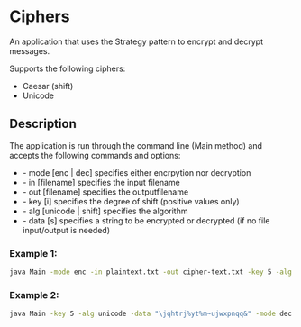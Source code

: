 # Ciphers
An application that uses the Strategy pattern to encrypt and decrypt messages.

Supports the following ciphers:
  - Caesar (shift)
  - Unicode

## Description
The application is run through the command line (Main method) and accepts the following commands and options:

- \- mode [enc | dec] specifies either encrpytion nor decryption
- \- in [filename] specifies the input filename
- \- out [filename] specifies the outputfilename
- \- key [i] specifies the degree of shift (positive values only)
- \- alg [unicode | shift] specifies the algorithm 
- \- data [s] specifies a string to be encrypted or decrypted (if no file input/output is needed)

### Example 1:

```bash
java Main -mode enc -in plaintext.txt -out cipher-text.txt -key 5 -alg unicode
```

### Example 2:
```bash
java Main -key 5 -alg unicode -data "\jqhtrj%yt%m~ujwxpnqq&" -mode dec
```

